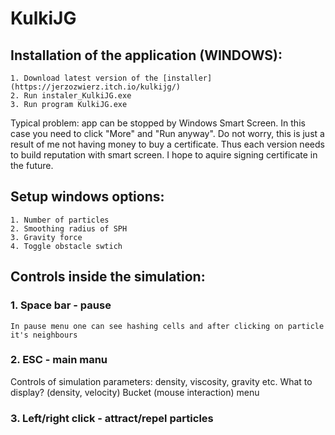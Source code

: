 # KulkiJG
## Installation of the application (WINDOWS):
    1. Download latest version of the [installer](https://jerzozwierz.itch.io/kulkijg/)
    2. Run instaler_KulkiJG.exe
    3. Run program KulkiJG.exe
Typical problem: app can be stopped by Windows Smart Screen. In this case you need to click "More" and "Run anyway". Do not worry, this is just a result of me not having money to buy a certificate. Thus each version needs to build reputation with smart screen. I hope to aquire signing certificate in the future.

## Setup windows options:
    1. Number of particles
    2. Smoothing radius of SPH
    3. Gravity force
    4. Toggle obstacle swtich

## Controls inside the simulation:
### 1. Space bar - pause
    In pause menu one can see hashing cells and after clicking on particle it's neighbours
### 2. ESC - main manu
Controls of simulation parameters: density, viscosity, gravity etc.
What to display? (density, velocity)
Bucket (mouse interaction) menu
### 3. Left/right click - attract/repel particles
